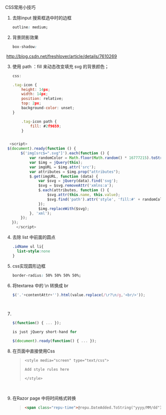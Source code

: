 CSS常用小技巧



1. 去除input 搜索框选中时的边框

   ```css
   outline: medium;
   ```

2. 背景阴影效果

   ```css
   box-shadow: 
   ```


​        http://blog.csdn.net/freshlover/article/details/7610269

3. 使用 path ：fill 来动态改变填充 svg 的背景颜色；

   ```javascript
   css:

   .tag-icon {
       height: 14px;
       width: 14px;
       position: relative;
       top: 2px;
       background-color: unset;
   }

       .tag-icon path {
           fill: #2f9659;
       }
   ```


   <img src="~/Images/newSite/tag_icon.svg" alt="" class="tag-icon" id="tag_back_color_@i" />


```javascript
  <script>
 $(document).ready(function () {
       $('img[src$=".svg"]').each(function () {
           var randomColor = Math.floor(Math.random() * 16777215).toString(16);
           var $img = jQuery(this);
           var imgURL = $img.attr('src');
           var attributes = $img.prop("attributes");
           $.get(imgURL, function (data) {
               var $svg = jQuery(data).find('svg');
               $svg = $svg.removeAttr('xmlns:a');
               $.each(attributes, function () {
                   $svg.attr(this.name, this.value);
                   $svg.find('path').attr('style', 'fill:#' + randomColor);
               });
               $img.replaceWith($svg);
           }, 'xml');
       });
   });
     </script>
```
4. 去除 list 中前面的圆点

   ```css
   .idName ul li{
     list-style:none
   }
   ```

5. css实现圆形边框

   ```css
   border-radius: 50% 50% 50% 50%;
   ```

6. 将textarea 中的 \n 转换成 br 

   ```javascript
   $('.'+contentAttr+'').html(value.replace(/\r?\n/g,'<br/>'));
   ```

   ​

7. ​

   ```javascript
   $(function() { ... });

   is just jQuery short-hand for 

   $(document).ready(function() { ... });
   ```



8. 在页面中直接使用Css

   >```css
   ><style media="screen" type="text/css">
   >
   >Add style rules here
   >
   ></style>
   >```

   ​

9. 在Razor page 中将时间格式转换

   > ```html
   > <span class="repu-time">@repu.DateAdded.ToString("yyyy/MM/dd")</span>
   > ```